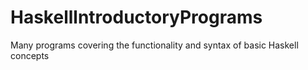 # HaskelllntroductoryPrograms
 Many programs covering the functionality and syntax of basic Haskell concepts
